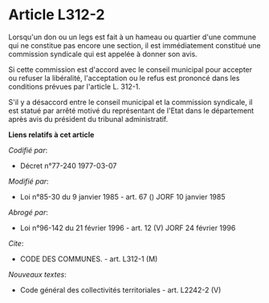 # Article L312-2

Lorsqu'un don ou un legs est fait à un hameau ou quartier d'une commune qui ne constitue pas encore une section, il est
immédiatement constitué une commission syndicale qui est appelée à donner son avis.

Si cette commission est d'accord avec le conseil municipal pour accepter ou refuser la libéralité, l'acceptation ou le refus
est prononcé dans les conditions prévues par l'article L. 312-1.

S'il y a désaccord entre le conseil municipal et la commission syndicale, il est statué par arrêté motivé du représentant de
l'Etat dans le département après avis du président du tribunal administratif.

**Liens relatifs à cet article**

_Codifié par_:

  - Décret n°77-240 1977-03-07

_Modifié par_:

  - Loi n°85-30 du 9 janvier 1985 - art. 67 () JORF 10 janvier 1985

_Abrogé par_:

  - Loi n°96-142 du 21 février 1996 - art. 12 (V) JORF 24 février 1996

_Cite_:

  - CODE DES COMMUNES. - art. L312-1 (M)

_Nouveaux textes_:

  - Code général des collectivités territoriales - art. L2242-2 (V)
